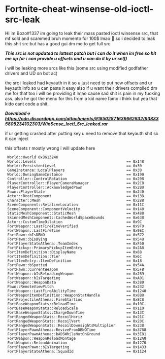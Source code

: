 # Fortnite-cheat-winsense-old-ioctl-src-leak
Hi im Bozo#1337 im going to leak their mass pasted ioctl winsense src, that mf sold and scammed bruh momento for 100$ lmao 🤡 so i decided to leak this shit src but has a good gui dm me to get full src


***This src is not updated to lattest patch but i can do it when im free so hit me up (or i can provide u offsets and u can do it by ur self)***

i will be leaking more srcs like this (some src using modified godfather drivers and UD on bot ac)

the src i leaked had keyauth in it so u just need to put new offsets and ur keyauth info so u can paste it easy also if u want their drivers compiled dm me for that too i will be providing it lmao cause sad shit is pain in my fucking ass. also he got the menu for this from a kid name famo i think but yea that kido cant code a shit.


***Download-> https://cdn.discordapp.com/attachments/918502871639662632/938335805234102303/WinSense_Ioctl_Src_leaked.rar***

if ur getting crashed after putting key u need to remove that keyauth shit so it can inject

this offsets r mostly wrong i will update here 

     World::Uworld 0xB613240
     World::Levels                                         == 0x148
     World::PersistentLevel                                == 0x30
     GameInstance::LocalPlayers                            == 0x38
     World::OwningGameInstance                             == 0x190
     Controller::ControlRotation                           == 0x298
     PlayerController::PlayerCameraManager                 == 0x2C8
     PlayerController::AcknowledgedPawn                    == 0x2B0
     Pawn::PlayerState                                     == 0x240
     Actor::RootComponent                                  == 0x138
     Character::Mesh                                       == 0x288
     SceneComponent::RelativeLocation                      == 0x11C
     SceneComponent::ComponentVelocity                     == 0x140
     StaticMeshComponent::StaticMesh                       == 0x488
     SkinnedMeshComponent::CachedWorldSpaceBounds          == 0x638
     Actor::CustomTimeDilation                             == 0x9C
     FortWeapon::LastFireTimeVerified                      == 0x9F0
     FortWeapon::LastFireTime                              == 0x9EC
     FortPawn::bIsDBNO                                     == 0x572
     FortPawn::bIsDying                                    == 0x548
     FortPlayerStateAthena::TeamIndex                      == 0xF50
     FortPickup::PrimaryPickupItemEntry                    == 0x2A8
     FortItemDefinition::DisplayName                       == 0x88
     FortItemDefinition::Tier                              == 0x6C
     FortItemEntry::ItemDefinition                         == 0x18
     FortPawn::bSpotted                                    == 0x54A
     FortPawn::CurrentWeapon                               == 0x5F8
     FortWeapon::bIsReloadingWeapon                        == 0x2B9
     FortWeapon::bIsTargeting                              == 0xA01
     FortWeapon::WeaponData                                == 0x380
     Pawn::RemoteViewPitch                                 == 0x232
     FortWeapon::LastFireAbilityTime                       == 0x1240
     FortWeaponItemDefinition::WeaponStatHandle            == 0x8B8
     FortProjectileAthena::FireStartLoc                    == 0x8C8
     FortBaseWeaponStats::ReloadTime                       == 0x10C
     FortBaseWeaponStats::ReloadScale                      == 0x110
     FortBaseWeaponStats::ChargeDownTime                   == 0x13C
     FortRangedWeaponStats::RecoilHoriz                    == 0x21C
     FortRangedWeaponStats::RecoilVert                     == 0x20C
     FortRangedWeaponStats::RecoilDownsightsMultiplier     == 0x238
     FortPlayerPawnAthena::ReviveFromDBNOTime              == 0x3788
     FortPlayerPawnAthena::bADSWhileNotOnGround            == 0x3E81
     FortWeapon::WeaponReloadMontage                       == 0x12A0
     FortWeapon::ReloadAnimation                           == 0x1270
     FortPlayerPawn::bIsTargeting                          == 0x1433
     FortPlayerStateAthena::SquadId                        == 0x1124

